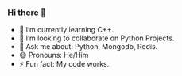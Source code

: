 ### Hi there 👋

- 🌱 I’m currently learning C++.
- 👯 I’m looking to collaborate on Python Projects. 
- 💬 Ask me about: Python, Mongodb, Redis.
- 😄 Pronouns: He/Him
- ⚡ Fun fact: My code works.
